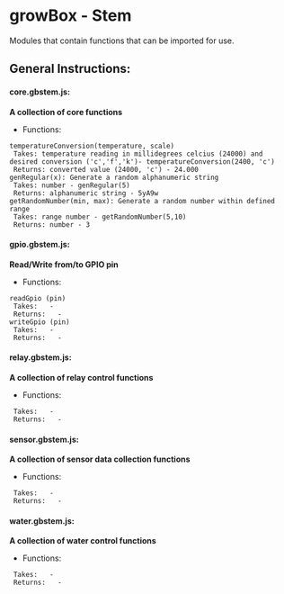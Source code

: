 # growBox - Stem
Modules that contain functions that can be imported for use.

## General Instructions:


#### core.gbstem.js: 
**A collection of core functions**
* Functions:
```
temperatureConversion(temperature, scale)
 Takes: temperature reading in millidegrees celcius (24000) and desired conversion ('c','f','k')- temperatureConversion(2400, 'c')
 Returns: converted value (24000, 'c') - 24.000
genRegular(x): Generate a random alphanumeric string
 Takes: number - genRegular(5)
 Returns: alphanumeric string - 5yA9w
getRandomNumber(min, max): Generate a random number within defined range
 Takes: range number - getRandomNumber(5,10)
 Returns: number - 3
```

#### gpio.gbstem.js: 
**Read/Write from/to GPIO pin**
* Functions:
```
readGpio (pin)
 Takes:   - 
 Returns:   - 
writeGpio (pin)
 Takes:   - 
 Returns:   - 
```

#### relay.gbstem.js: 
**A collection of relay control functions**
* Functions:
```
 Takes:   - 
 Returns:   - 
```

#### sensor.gbstem.js: 
**A collection of sensor data collection functions**
* Functions:
```
 Takes:   - 
 Returns:   - 
```

#### water.gbstem.js: 
**A collection of water control functions**
* Functions:
```
 Takes:   - 
 Returns:   - 
```

